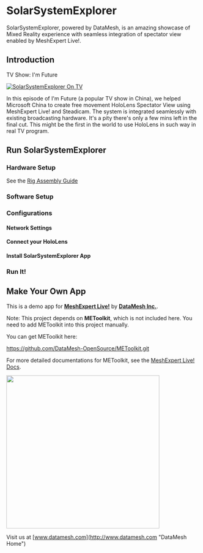 # SolarSystemExplorer



SolarSystemExplorer, powered by DataMesh, is an amazing showcase of Mixed Reality experience with seamless integration of spectator view enabled by MeshExpert Live!.



## Introduction

TV Show: I'm Future

[![SolarSystemExplorer On TV](https://user-images.githubusercontent.com/27760601/31425999-26923428-ae94-11e7-9175-55d408a350cd.png)](https://www.youtube.com/watch?v=XJ16zSiWeKU "SolarSystemExplorer On TV Show")

In this episode of I'm Future (a popular TV show in China), we helped Microsoft China to create free movement HoloLens Spectator View using MeshExpert Live! and Steadicam. The system is integrated seamlessly with existing broadcasting hardware. It's a pity there's only a few mins left in the final cut. This might be the first in the world to use HoloLens in such way in real TV program.



## Run SolarSystemExplorer 

### Hardware Setup

See the [Rig Assembly Guide](docs/rig-assembly.md)

### Software Setup



### Configurations

#### Network Settings

#### Connect your HoloLens

#### Install SolarSystemExplorer App



### Run It!



## Make Your Own App



This is a demo app for [**MeshExpert Live!**](https://www.datamesh.com/solution/meshexpert-live "Product Page") by [**DataMesh Inc.**](https://www.datamesh.com "DataMesh Home").

Note: This project depends on **METoolkit**, which is not included here. You need to add METoolkit into this project manually.

You can get METoolkit here:

https://github.com/DataMesh-OpenSource/METoolkit.git

For more detailed documentations for METoolkit, see the [MeshExpert Live! Docs](http://docs.datamesh.com/projects/me-live/ "MeshExpert Live! Documentations").





<img src="https://user-images.githubusercontent.com/27760601/31425588-7eaa51c4-ae92-11e7-82c5-e352b9767328.png" width="400">

   Visit us at [www.datamesh.com](http://www.datamesh.com "DataMesh Home")